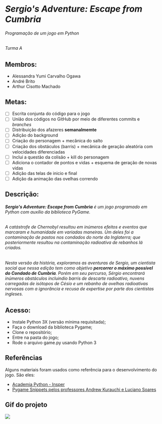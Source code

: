 # _Sergio's Adventure: Escape from Cumbria_ 
###### Programação de um jogo em Python
###### Turma A
**Membros:**
-
+ Alessandra Yumi Carvalho Ogawa
+ André Brito
+ Arthur Cisotto Machado

**Metas:**
-
- [ ] Escrita conjunta do código para o jogo
- [ ] União dos códigos no GitHub por meio de diferentes commits e _branches_ 
- [ ] Distribuição dos afazeres **semanalmemte**
- [ ] Adição do background
- [ ] Criação do personagem + mecânica do salto
- [ ] Criação dos obstáculos (barris) + mecânica de geração aleatória com velocidades diferenciadas
- [ ] Inclui a questão da colisão + kill do personagem
- [ ] Adiciona o contador de pontos e vidas + esquema de geração de novas vidas
- [ ] Adição das telas de inicio e final
- [ ] Adição da animação das ovelhas correndo 

**Descrição:**
-
###### **_Sergio's Adventure: Escape from Cumbria_** é um jogo programado em Python com auxílio da biblioteca PyGame. 

###### A catástrofe de Chernobyl resultou em inúmeros efeitos e eventos que marcaram e humanidade em variadas maneiras. Um deles foi a contaminação de pastos nos condados do norte da Inglaterra; que posteriormente resultou na contaminação radioativa de rebanhos lá criados.

###### Nesta versão da história, exploramos as aventuras de Sergio, um cientista social que nessa edição tem como objetivo **percorrer o máximo possível do Condado de Cumbria**. Porém em seu percurso, Sérgio encontrará inúmeros obstáculos incluindio barris de descarte radioativo, nuvens carregadas de isótopos de Césio e um rebanho de ovelhas radioativas nervosas com a ignorância e recusa de _expertise_ por parte dos cientistas ingleses. 

**Acesso:**
-
- Instale Python 3X (versão mínima requisitada);
- Faça o download da biblioteca Pygame;
- Clone o repositório;
- Entre na pasta do jogo;
- Rode o arquivo game.py usando Python 3

## Referências
Alguns materiais foram usados como referência para o desenvolvimento do jogo. São eles:
- [Academia Python - Insper](https://dessoft.insper-comp.com.br/conteudo/pygame)
- [Pygame Snippets pelos professores Andrew Kurauchi e Luciano Soares](https://github.com/Insper/pygame-snippets)

## Gif do projeto
<img src="jogo_apresentacao.gif">